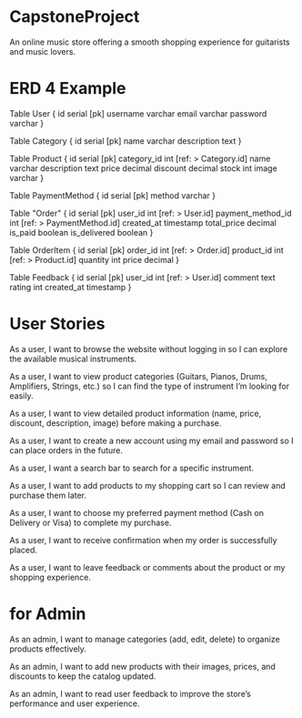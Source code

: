 # CapstoneProject

An online music store offering a smooth shopping experience for guitarists and music lovers.

# ERD 4 Example

Table User {
id serial [pk]
username varchar
email varchar
password varchar
}

Table Category {
id serial [pk]
name varchar
description text
}

Table Product {
id serial [pk]
category_id int [ref: > Category.id]
name varchar
description text
price decimal
discount decimal
stock int
image varchar
}

Table PaymentMethod {
id serial [pk]
method varchar
}

Table "Order" {
id serial [pk]
user_id int [ref: > User.id]
payment_method_id int [ref: > PaymentMethod.id]
created_at timestamp
total_price decimal
is_paid boolean
is_delivered boolean
}

Table OrderItem {
id serial [pk]
order_id int [ref: > Order.id]
product_id int [ref: > Product.id]
quantity int
price decimal
}

Table Feedback {
id serial [pk]
user_id int [ref: > User.id]
comment text
rating int
created_at timestamp
}

#####

# User Stories

As a user, I want to browse the website without logging in so I can explore the available musical instruments.

As a user, I want to view product categories (Guitars, Pianos, Drums, Amplifiers, Strings, etc.) so I can find the type of instrument I’m looking for easily.

As a user, I want to view detailed product information (name, price, discount, description, image) before making a purchase.

As a user, I want to create a new account using my email and password so I can place orders in the future.

As a user, I want a search bar to search for a specific instrument.

As a user, I want to add products to my shopping cart so I can review and purchase them later.

As a user, I want to choose my preferred payment method (Cash on Delivery or Visa) to complete my purchase.

As a user, I want to receive confirmation when my order is successfully placed.

As a user, I want to leave feedback or comments about the product or my shopping experience.

# for Admin

As an admin, I want to manage categories (add, edit, delete) to organize products effectively.

As an admin, I want to add new products with their images, prices, and discounts to keep the catalog updated.

As an admin, I want to read user feedback to improve the store’s performance and user experience.
